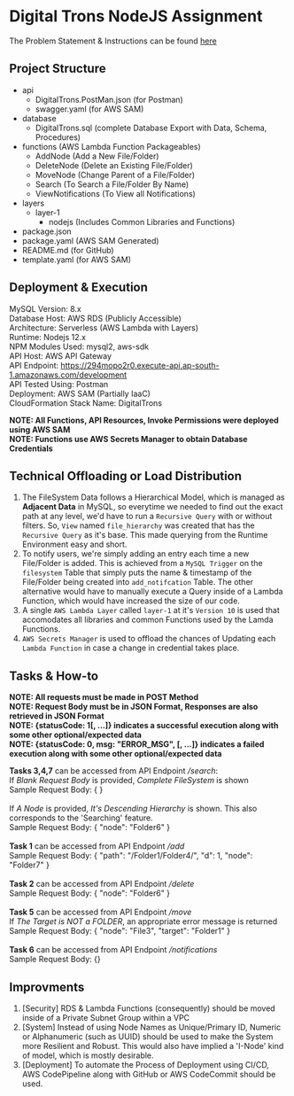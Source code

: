 # Digital Trons NodeJS Assignment

The Problem Statement & Instructions can be found [here](https://docs.google.com/document/d/1dtiwzKZNWYBVXhU5Xa-uuQK7DD5C7EVj1LwOFdZ7ygo/edit)

## Project Structure
- api
    - DigitalTrons.PostMan.json (for Postman)
    - swagger.yaml (for AWS SAM)
- database
    - DigitalTrons.sql (complete Database Export with Data, Schema, Procedures)
- functions (AWS Lambda Function Packageables)
    - AddNode (Add a New File/Folder)
    - DeleteNode (Delete an Existing File/Folder)
    - MoveNode (Change Parent of a File/Folder)
    - Search (To Search a File/Folder By Name)
    - ViewNotifications (To View all Notifications)
- layers
    - layer-1
        - nodejs (Includes Common Libraries and Functions)
- package.json
- package.yaml (AWS SAM Generated)
- README.md (for GitHub)
- template.yaml (for AWS SAM)


## Deployment & Execution
MySQL Version: 8.x <br />
Database Host: AWS RDS (Publicly Accessible) <br />
Architecture: Serverless (AWS Lambda with Layers) <br />
Runtime: Nodejs 12.x <br />
NPM Modules Used: mysql2, aws-sdk <br />
API Host: AWS API Gateway <br />
API Endpoint: https://294mopo2r0.execute-api.ap-south-1.amazonaws.com/development <br />
API Tested Using: Postman <br />
Deployment: AWS SAM (Partially IaaC) <br />
CloudFormation Stack Name: DigitalTrons <br />

**NOTE: All Functions, API Resources, Invoke Permissions were deployed using AWS SAM** <br />
**NOTE: Functions use AWS Secrets Manager to obtain Database Credentials** <br />

## Technical Offloading or Load Distribution
1. The FileSystem Data follows a Hierarchical Model, which is managed as **Adjacent Data** in MySQL, so everytime we needed to find out the exact path at any level, we'd have to run a `Recursive Query` with or without filters. So, `View` named `file_hierarchy` was created that has the `Recursive Query` as it's base. This made querying from the Runtime Environment easy and short.
2. To notify users, we're simply adding an entry each time a new File/Folder is added. This is achieved from a `MySQL Trigger` on the `filesystem` Table that simply puts the name & timestamp of the File/Folder being created into `add_notifcation` Table. The other alternative would have to manually execute a Query inside of a Lambda Function, which would have increased the size of our code.
3. A single `AWS Lambda Layer` called `layer-1` at it's `Version 10` is used that accomodates all libraries and common Functions used by the Lamda Functions.
4. `AWS Secrets Manager` is used to offload the chances of Updating each `Lambda Function` in case a change in credential takes place.

## Tasks & How-to 
**NOTE: All requests must be made in POST Method** <br />
**NOTE: Request Body must be in JSON Format, Responses are also retrieved in JSON Format** <br />
**NOTE: {statusCode: 1[, ...]} indicates a successful execution along with some other optional/expected data** <br />
**NOTE: {statusCode: 0, msg: "ERROR_MSG", [, ...]} indicates a failed execution along with some other optional/expected data** <br />

**Tasks 3,4,7** can be accessed from API Endpoint */search*: <br />
If *Blank Request Body* is provided, *Complete FileSystem* is shown <br />
Sample Request Body: { } <br />
<br />
If *A Node* is provided, *It's Descending Hierarchy* is shown. This also corresponds to the 'Searching' feature. <br />
Sample Request Body: {
    "node": "Folder6"
} <br />
<br />
**Task 1** can be accessed from API Endpoint */add* <br />
Sample Request Body: {
    "path": "/Folder1/Folder4/",
    "d": 1,
    "node": "Folder7"
} <br />
<br />
**Task 2** can be accessed from API Endpoint */delete* <br />
Sample Request Body: {
    "node": "Folder6"
} <br />
<br />
**Task 5** can be accessed from API Endpoint */move* <br />
If *The Target is NOT a FOLDER*, an appropriate error message is returned <br />
Sample Request Body: {
    "node": "File3",
    "target": "Folder1"
} <br />
<br />
**Task 6** can be accessed from API Endpoint */notifications* <br />
Sample Request Body: {} <br />


## Improvments
1. [Security] RDS & Lambda Functions (consequently) should be moved inside of a Private Subnet Group within a VPC
2. [System] Instead of using Node Names as Unique/Primary ID, Numeric or Alphanumeric (such as UUID) should be used to make the System more Resilient and Robust. This would also have implied a 'I-Node' kind of model, which is mostly desirable.
3. [Deployment] To automate the Process of Deployment using CI/CD, AWS CodePipeline along with GitHub or AWS CodeCommit should be used.